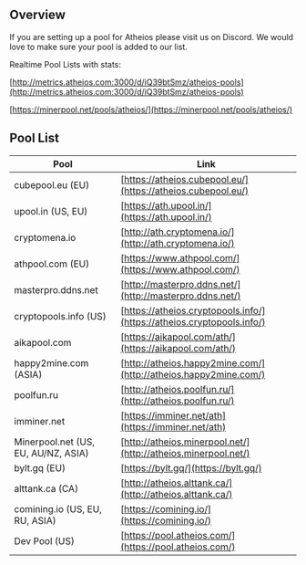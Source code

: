 ## Overview
If you are setting up a pool for Atheios please visit us on Discord. We would love to make sure your pool is added to our list.


Realtime Pool Lists with stats: 

[http://metrics.atheios.com:3000/d/iQ39btSmz/atheios-pools](http://metrics.atheios.com:3000/d/iQ39btSmz/atheios-pools)

[https://minerpool.net/pools/atheios/](https://minerpool.net/pools/atheios/)

## Pool List
| Pool | Link |
|------|------|
| cubepool.eu (EU) | [https://atheios.cubepool.eu/](https://atheios.cubepool.eu/) |
| upool.in (US, EU) | [https://ath.upool.in/](https://ath.upool.in/) |
| cryptomena.io | [http://ath.cryptomena.io/](http://ath.cryptomena.io/) |
| athpool.com (EU) | [https://www.athpool.com/](https://www.athpool.com/) |
| masterpro.ddns.net | [http://masterpro.ddns.net/](http://masterpro.ddns.net/) |
| cryptopools.info (US) | [https://atheios.cryptopools.info/](https://atheios.cryptopools.info/) |
| aikapool.com | [https://aikapool.com/ath/](https://aikapool.com/ath/) |
| happy2mine.com (ASIA) | [http://atheios.happy2mine.com/](http://atheios.happy2mine.com/) |
| poolfun.ru | [http://atheios.poolfun.ru/](http://atheios.poolfun.ru/) |
| imminer.net | [https://imminer.net/ath](https://imminer.net/ath) |
| Minerpool.net (US, EU, AU/NZ, ASIA) | [http://atheios.minerpool.net/](http://atheios.minerpool.net/) |
| bylt.gq (EU) | [https://bylt.gq/](https://bylt.gq/) |
| alttank.ca (CA) | [http://atheios.alttank.ca/](http://atheios.alttank.ca/) |
| comining.io (US, EU, RU, ASIA) | [https://comining.io/](https://comining.io/) |
| Dev Pool (US) | [https://pool.atheios.com/](https://pool.atheios.com/) |
